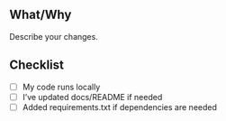 ## What/Why
Describe your changes.

## Checklist
- [ ] My code runs locally
- [ ] I’ve updated docs/README if needed
- [ ] Added requirements.txt if dependencies are needed
